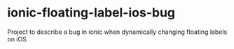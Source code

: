 # ionic-floating-label-ios-bug
Project to describe a bug in ionic when dynamically changing floating labels on iOS
